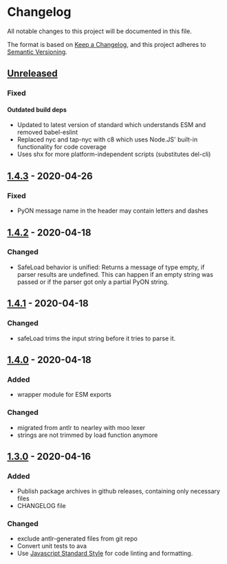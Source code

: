 # Changelog

All notable changes to this project will be documented in this file.

The format is based on [Keep a Changelog](https://keepachangelog.com/en/1.0.0/),
and this project adheres to [Semantic Versioning](https://semver.org/spec/v2.0.0.html).

## [Unreleased]

### Fixed

#### Outdated build deps

- Updated to latest version of standard which understands ESM and removed babel-eslint
- Replaced nyc and tap-nyc with c8 which uses Node.JS' built-in functionality for code coverage
- Uses shx for more platform-independent  scripts (substitutes del-cli)

## [1.4.3] - 2020-04-26

### Fixed

- PyON message name in the header may contain letters and dashes

## [1.4.2] - 2020-04-18

### Changed

- SafeLoad behavior is unified: Returns a message of type empty, if parser results are undefined. This can happen if an empty string was passed or if the parser got only a partial PyON string.

## [1.4.1] - 2020-04-18

### Changed

- safeLoad trims the input string before it tries to parse it.

## [1.4.0] - 2020-04-18

### Added

- wrapper module for ESM exports

### Changed

- migrated from antlr to nearley with moo lexer
- strings are not trimmed by load function anymore

## [1.3.0] - 2020-04-16

### Added

- Publish package archives in github releases, containing only necessary files
- CHANGELOG file

### Changed

- exclude antlr-generated files from git repo
- Convert unit tests to ava
- Use [Javascript Standard Style](https://github.com/standard/standard) for code linting and formatting.

[Unreleased]: https://github.com/tamaracha/node-fah-pyon/compare/v1.4.3...HEAD
[1.4.3]: https://github.com/tamaracha/node-fah-pyon/compare/v1.4.2...v1.4.3
[1.4.2]: https://github.com/tamaracha/node-fah-pyon/compare/v1.4.1...v1.4.2
[1.4.1]: https://github.com/tamaracha/node-fah-pyon/compare/v1.4.0...v1.4.1
[1.4.0]: https://github.com/tamaracha/node-fah-pyon/compare/v1.3.0...v1.4.0
[1.3.0]: https://github.com/tamaracha/node-fah-pyon/compare/v1.2.0...v1.3.0
